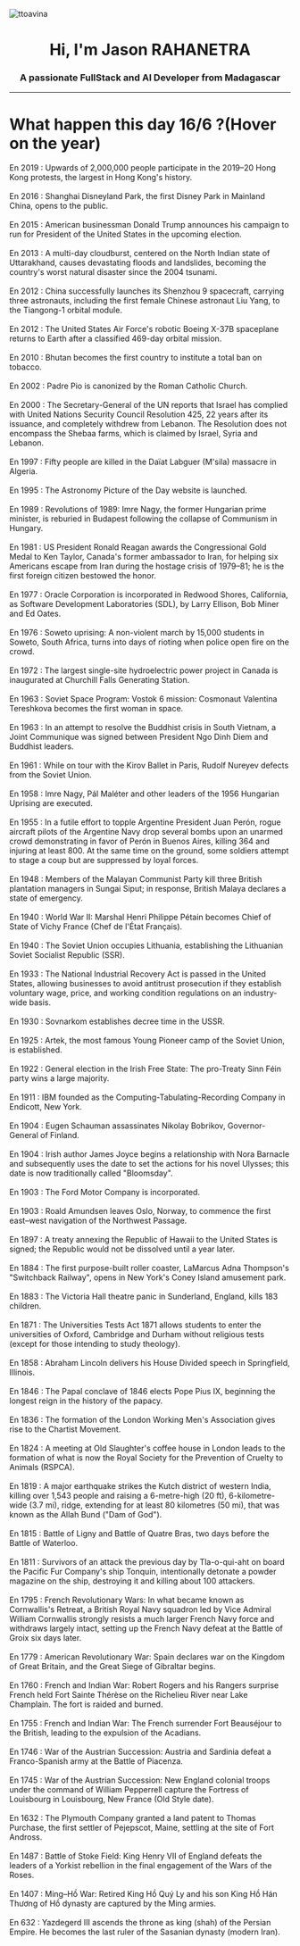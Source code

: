 
<p align="left"> <img src="https://komarev.com/ghpvc/?username=ttoavina&label=Profile%20views&color=0e75b6&style=flat" alt="ttoavina" /> </p>
<h1 align="center">Hi, I'm Jason RAHANETRA</h1>
<h3 align="center">A passionate FullStack and AI Developer from Madagascar</h3>
    
<hr/>
<h1> What happen this day 16/6 ?(Hover on the year)</h1>

En 2019 : Upwards of 2,000,000 people participate in the 2019–20 Hong Kong protests, the largest in Hong Kong's history.
<br/><br/>
En 2016 : Shanghai Disneyland Park, the first Disney Park in Mainland China, opens to the public.
<br/><br/>
En 2015 : American businessman Donald Trump announces his campaign to run for President of the United States in the upcoming election.
<br/><br/>
En 2013 : A multi-day cloudburst, centered on the North Indian state of Uttarakhand, causes devastating floods and landslides, becoming the country's worst natural disaster since the 2004 tsunami.
<br/><br/>
En 2012 : China successfully launches its Shenzhou 9 spacecraft, carrying three astronauts, including the first female Chinese astronaut Liu Yang, to the Tiangong-1 orbital module.
<br/><br/>
En 2012 : The United States Air Force's robotic Boeing X-37B spaceplane returns to Earth after a classified 469-day orbital mission.
<br/><br/>
En 2010 : Bhutan becomes the first country to institute a total ban on tobacco.
<br/><br/>
En 2002 : Padre Pio is canonized by the Roman Catholic Church.
<br/><br/>
En 2000 : The Secretary-General of the UN reports that Israel has complied with United Nations Security Council Resolution 425, 22 years after its issuance, and completely withdrew from Lebanon. The Resolution does not encompass the Shebaa farms, which is claimed by Israel, Syria and Lebanon.
<br/><br/>
En 1997 : Fifty people are killed in the Daïat Labguer (M'sila) massacre in Algeria.
<br/><br/>
En 1995 : The Astronomy Picture of the Day website is launched.
<br/><br/>
En 1989 : Revolutions of 1989: Imre Nagy, the former Hungarian prime minister, is reburied in Budapest following the collapse of Communism in Hungary.
<br/><br/>
En 1981 : US President Ronald Reagan awards the Congressional Gold Medal to Ken Taylor, Canada's former ambassador to Iran, for helping six Americans escape from Iran during the hostage crisis of 1979–81; he is the first foreign citizen bestowed the honor.
<br/><br/>
En 1977 : Oracle Corporation is incorporated in Redwood Shores, California, as Software Development Laboratories (SDL), by Larry Ellison, Bob Miner and Ed Oates.
<br/><br/>
En 1976 : Soweto uprising: A non-violent march by 15,000 students in Soweto, South Africa, turns into days of rioting when police open fire on the crowd.
<br/><br/>
En 1972 : The largest single-site hydroelectric power project in Canada is inaugurated at Churchill Falls Generating Station.
<br/><br/>
En 1963 : Soviet Space Program: Vostok 6 mission: Cosmonaut Valentina Tereshkova becomes the first woman in space.
<br/><br/>
En 1963 : In an attempt to resolve the Buddhist crisis in South Vietnam, a Joint Communique was signed between President Ngo Dinh Diem and Buddhist leaders.
<br/><br/>
En 1961 : While on tour with the Kirov Ballet in Paris, Rudolf Nureyev defects from the Soviet Union.
<br/><br/>
En 1958 : Imre Nagy, Pál Maléter and other leaders of the 1956 Hungarian Uprising are executed.
<br/><br/>
En 1955 : In a futile effort to topple Argentine President Juan Perón, rogue aircraft pilots of the Argentine Navy drop several bombs upon an unarmed crowd demonstrating in favor of Perón in Buenos Aires, killing 364 and injuring at least 800. At the same time on the ground, some soldiers attempt to stage a coup but are suppressed by loyal forces.
<br/><br/>
En 1948 : Members of the Malayan Communist Party kill three British plantation managers in Sungai Siput; in response, British Malaya declares a state of emergency.
<br/><br/>
En 1940 : World War II: Marshal Henri Philippe Pétain becomes Chief of State of Vichy France (Chef de l'État Français).
<br/><br/>
En 1940 : The Soviet Union occupies Lithuania, establishing the Lithuanian Soviet Socialist Republic (SSR).
<br/><br/>
En 1933 : The National Industrial Recovery Act is passed in the United States, allowing businesses to avoid antitrust prosecution if they establish voluntary wage, price, and working condition regulations on an industry-wide basis.
<br/><br/>
En 1930 : Sovnarkom establishes decree time in the USSR.
<br/><br/>
En 1925 : Artek, the most famous Young Pioneer camp of the Soviet Union, is established.
<br/><br/>
En 1922 : General election in the Irish Free State: The pro-Treaty Sinn Féin party wins a large majority.
<br/><br/>
En 1911 : IBM founded as the Computing-Tabulating-Recording Company in Endicott, New York.
<br/><br/>
En 1904 : Eugen Schauman assassinates Nikolay Bobrikov, Governor-General of Finland.
<br/><br/>
En 1904 : Irish author James Joyce begins a relationship with Nora Barnacle and subsequently uses the date to set the actions for his novel Ulysses; this date is now traditionally called "Bloomsday".
<br/><br/>
En 1903 : The Ford Motor Company is incorporated.
<br/><br/>
En 1903 : Roald Amundsen leaves Oslo, Norway, to commence the first east–west navigation of the Northwest Passage.
<br/><br/>
En 1897 : A treaty annexing the Republic of Hawaii to the United States is signed; the Republic would not be dissolved until a year later.
<br/><br/>
En 1884 : The first purpose-built roller coaster, LaMarcus Adna Thompson's "Switchback Railway", opens in New York's Coney Island amusement park.
<br/><br/>
En 1883 : The Victoria Hall theatre panic in Sunderland, England, kills 183 children.
<br/><br/>
En 1871 : The Universities Tests Act 1871 allows students to enter the universities of Oxford, Cambridge and Durham without religious tests (except for those intending to study theology).
<br/><br/>
En 1858 : Abraham Lincoln delivers his House Divided speech in Springfield, Illinois.
<br/><br/>
En 1846 : The Papal conclave of 1846 elects Pope Pius IX, beginning the longest reign in the history of the papacy.
<br/><br/>
En 1836 : The formation of the London Working Men's Association gives rise to the Chartist Movement.
<br/><br/>
En 1824 : A meeting at Old Slaughter's coffee house in London leads to the formation of what is now the Royal Society for the Prevention of Cruelty to Animals (RSPCA).
<br/><br/>
En 1819 : A major earthquake strikes the Kutch district of western India, killing over 1,543 people and raising a 6-metre-high (20 ft), 6-kilometre-wide (3.7 mi), ridge, extending for at least 80 kilometres (50 mi), that was known as the Allah Bund ("Dam of God").
<br/><br/>
En 1815 : Battle of Ligny and Battle of Quatre Bras, two days before the Battle of Waterloo.
<br/><br/>
En 1811 : Survivors of an attack the previous day by Tla-o-qui-aht on board the Pacific Fur Company's ship Tonquin, intentionally detonate a powder magazine on the ship, destroying it and killing about 100 attackers.
<br/><br/>
En 1795 : French Revolutionary Wars: In what became known as Cornwallis's Retreat, a British Royal Navy squadron led by Vice Admiral William Cornwallis strongly resists a much larger French Navy force and withdraws largely intact, setting up the French Navy defeat at the Battle of Groix six days later.
<br/><br/>
En 1779 : American Revolutionary War: Spain declares war on the Kingdom of Great Britain, and the Great Siege of Gibraltar begins.
<br/><br/>
En 1760 : French and Indian War: Robert Rogers and his Rangers surprise French held Fort Sainte Thérèse on the Richelieu River near Lake Champlain. The fort is raided and burned.
<br/><br/>
En 1755 : French and Indian War: The French surrender Fort Beauséjour to the British, leading to the expulsion of the Acadians.
<br/><br/>
En 1746 : War of the Austrian Succession: Austria and Sardinia defeat a Franco-Spanish army at the Battle of Piacenza.
<br/><br/>
En 1745 : War of the Austrian Succession: New England colonial troops under the command of William Pepperrell capture the Fortress of Louisbourg in Louisbourg, New France (Old Style date).
<br/><br/>
En 1632 : The Plymouth Company granted a land patent to Thomas Purchase, the first settler of Pejepscot, Maine, settling at the site of Fort Andross.
<br/><br/>
En 1487 : Battle of Stoke Field: King Henry VII of England defeats the leaders of a Yorkist rebellion in the final engagement of the Wars of the Roses.
<br/><br/>
En 1407 : Ming–Hồ War: Retired King Hồ Quý Ly and his son King Hồ Hán Thương of Hồ dynasty are captured by the Ming armies.
<br/><br/>
En 632 : Yazdegerd III ascends the throne as king (shah) of the Persian Empire. He becomes the last ruler of the Sasanian dynasty (modern Iran).
<br/><br/>
